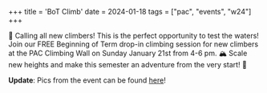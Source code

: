+++
title = 'BoT Climb'
date = 2024-01-18
tags = ["pac", "events", "w24"]
+++

🧗 Calling all new climbers! This is the perfect opportunity to test the waters! Join our FREE Beginning of Term drop-in climbing session for new climbers at the PAC Climbing Wall on Sunday January 21st from 4-6 pm. 🏔️ Scale new heights and make this semester an adventure from the very start! 🎉

**Update**: Pics from the event can be found [here](https://drive.google.com/drive/folders/1QZSOWpwliBr_jz11x7OTvIOsYs8eCiAk)!
